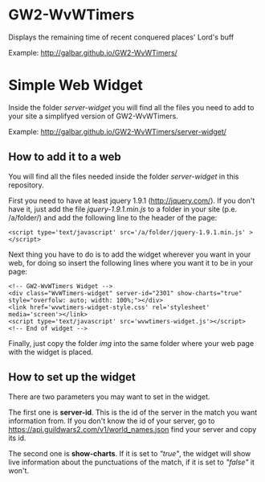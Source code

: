 GW2-WvWTimers
=============

Displays the remaining time of recent conquered places' Lord's buff

Example: http://galbar.github.io/GW2-WvWTimers/

# Simple Web Widget
Inside the folder *server-widget* you will find all the files you need to add to your site a simplifyed version of GW2-WvWTimers.

Example: http://galbar.github.io/GW2-WvWTimers/server-widget/

## How to add it to a web
You will find all the files needed inside the folder *server-widget* in this repository.

First you need to have at least jquery 1.9.1 (http://jquery.com/). If you don't have it, just add the file *jquery-1.9.1.min.js* to a folder in your site (p.e. /a/folder/) and add the following line to the header of the page:
```
<script type='text/javascript' src='/a/folder/jquery-1.9.1.min.js' ></script>
```

Next thing you have to do is to add the widget wherever you want in your web, for doing so insert the following lines where you want it to be in your page:
```
<!-- GW2-WvWTimers Widget -->
<div class="WvWTimers-widget" server-id="2301" show-charts="true" style="overfolw: auto; width: 100%;"></div>
<link href='wvwtimers-widget-style.css' rel='stylesheet' media='screen'></link>
<script type='text/javascript' src='wvwtimers-widget.js'></script>
<!-- End of widget -->
```

Finally, just copy the folder *img* into the same folder where your web page with the widget is placed.

## How to set up the widget
There are two parameters you may want to set in the widget.

The first one is **server-id**. This is the id of the server in the match you want information from. If you don't know the id of your server, go to https://api.guildwars2.com/v1/world_names.json find your server and copy its id.

The second one is **show-charts**. If it is set to *"true"*, the widget will show live information about the punctuations of the match, if it is set to *"false"* it won't.